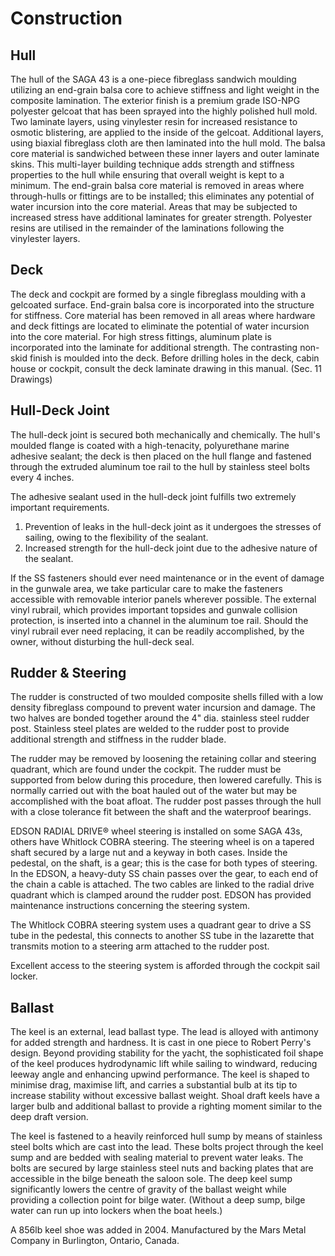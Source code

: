 # Construction

## Hull

The hull of the SAGA 43 is a one-piece fibreglass sandwich moulding utilizing an end-grain balsa core to achieve stiffness and light weight in the composite lamination. The exterior finish is a premium grade ISO-NPG polyester gelcoat that has been sprayed into the highly polished hull mold. Two laminate layers,
using vinylester resin for increased resistance to osmotic blistering, are applied to the inside of the gelcoat. Additional layers, using biaxial fibreglass cloth are then laminated into the hull mold. The balsa core material is sandwiched between these inner layers and outer laminate skins. This multi-layer building technique adds strength and stiffness properties to the hull while ensuring that overall weight is kept to a minimum. The end-grain balsa core material is removed in areas where through-hulls or fittings are to be installed; this eliminates any potential of water incursion into the core material. Areas that may be subjected to increased stress have additional laminates for greater strength. Polyester resins are utilised in the remainder of the laminations following the vinylester layers.

## Deck

The deck and cockpit are formed by a single fibreglass moulding with a
gelcoated surface. End-grain balsa core is incorporated into the structure for  stiffness. Core material has been removed in all areas where hardware and deck
fittings are located to eliminate the potential of water incursion into the core material. For high stress fittings, aluminum plate is incorporated into the  laminate for additional strength. The contrasting non-skid finish is moulded into the deck. Before drilling holes in the deck, cabin house or cockpit, consult the deck laminate drawing in this manual. (Sec. 11 Drawings)

## Hull-Deck Joint

The hull-deck joint is secured both mechanically and chemically. The hull's moulded flange is coated with a high-tenacity, polyurethane marine adhesive sealant; the deck is then placed on the hull flange and fastened through the extruded aluminum toe rail to the hull by stainless steel bolts every 4 inches.

The adhesive sealant used in the hull-deck joint fulfills two extremely important requirements.

1. Prevention of leaks in the hull-deck joint as it undergoes the stresses of sailing, owing to the flexibility of the sealant.
2. Increased strength for the hull-deck joint due to the adhesive nature of the sealant.

If the SS fasteners should ever need maintenance or in the event of damage in the gunwale area, we take particular care to make the fasteners accessible with removable interior panels wherever possible. The external vinyl rubrail, which provides important topsides and gunwale collision protection, is inserted into a channel in the aluminum toe rail. Should the vinyl rubrail ever need replacing, it can be readily accomplished, by the owner, without disturbing the hull-deck seal.

## Rudder & Steering

The rudder is constructed of two moulded composite shells filled with a low density fibreglass compound to prevent water incursion and damage. The two halves are bonded together around the 4" dia. stainless steel rudder post. Stainless steel plates are welded to the rudder post to provide additional strength and stiffness in the rudder blade.

The rudder may be removed by loosening the retaining collar and steering quadrant, which are found under the cockpit. The rudder must be supported from below during this procedure, then lowered carefully. This is normally carried out with the boat hauled out of the water but may be accomplished with the boat afloat. The rudder post passes through the hull with a close tolerance fit between the shaft and the waterproof bearings.

EDSON RADIAL DRIVE® wheel steering is installed on some SAGA 43s, others have Whitlock COBRA steering. The steering wheel is on a tapered shaft secured by a large nut and a keyway in both cases. Inside the pedestal, on the shaft, is a gear; this is the case for both types of steering. In the EDSON, a heavy-duty SS chain passes over the gear, to each end of the chain a cable is attached. The two cables are linked to the radial drive quadrant which is clamped around the rudder post. EDSON has provided maintenance instructions concerning the steering system.

The Whitlock COBRA steering system uses a quadrant gear to drive a SS tube in the pedestal, this connects to another SS tube in the lazarette that transmits motion to a steering arm attached to the rudder post.

Excellent access to the steering system is afforded through the cockpit sail locker.

## Ballast

The keel is an external, lead ballast type. The lead is alloyed with antimony for added strength and hardness. It is cast in one piece to Robert Perry's design. Beyond providing stability for the yacht, the sophisticated foil shape of the keel produces hydrodynamic lift while sailing to windward, reducing leeway angle and enhancing upwind performance. The keel is shaped to minimise drag, maximise lift, and carries a substantial bulb at its tip to increase stability without excessive ballast weight. Shoal draft keels have a larger bulb and additional ballast to provide a righting moment similar to the deep draft version.

The keel is fastened to a heavily reinforced hull sump by means of stainless steel bolts which are cast into the lead. These bolts project through the keel sump and are bedded with sealing material to prevent water leaks. The bolts are secured by large stainless steel nuts and backing plates that are accessible in the bilge beneath the saloon sole. The deep keel sump significantly lowers the centre of gravity of the ballast weight while providing a collection point for bilge water. (Without a deep sump, bilge water can run up into lockers when the boat heels.)

A 856lb keel shoe was added in 2004. Manufactured by the Mars Metal Company in Burlington, Ontario, Canada.
